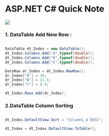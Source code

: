 # ASP.NET C# Quick Note

![](https://shields.io/#your-badge)

### 1. DataTable Add New Row : 
```C#

DataTable dt_Index = new DataTable();
dt_Index.Columns.Add("A",typeof(double));
dt_Index.Columns.Add("B",typeof(double));
dt_Index.Columns.Add("C",typeof(double));

DataRow dr_Index = dt_Index.NewRow();
dr_Index["A"] = 10;
dr_Index["B"] = 11.5;
dr_Index["C"] = 0.9;

dt_Index.Rows.Add(dr_Index);
```

### 2.DataTable Column Sorting
```C#

dt_Index.DefaultView.Sort = "Columns_A DESC";

dt_Index = dt_Index.DefaultView.ToTable();

```
